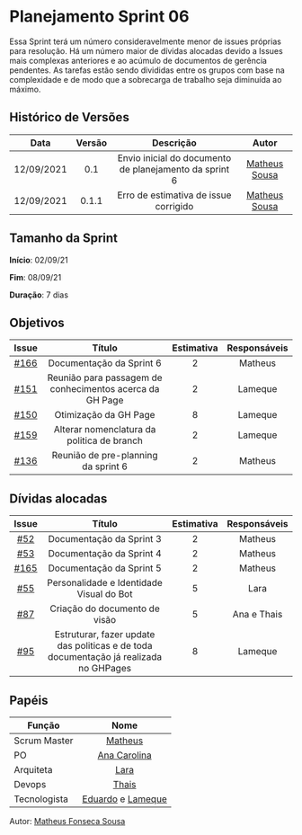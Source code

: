 # Planejamento Sprint 06

Essa Sprint terá um número consideravelmente menor de issues próprias para resolução. Há um número maior de dívidas alocadas devido a Issues mais complexas anteriores e ao acúmulo de documentos 
de gerência pendentes. As tarefas estão sendo divididas entre os grupos com base na complexidade e de modo que a sobrecarga de trabalho seja diminuída ao máximo.

## Histórico de Versões


| Data       | Versão | Descrição                      | Autor             |
| :--------: | :----: | :----------:                   | :---------------: |
| 12/09/2021 |    0.1   | Envio inicial do documento de planejamento da sprint 6 | [Matheus Sousa](https://github.com/https://github.com/gatotabaco)|
| 12/09/2021 |    0.1.1   | Erro de estimativa de issue corrigido | [Matheus Sousa](https://github.com/https://github.com/gatotabaco)|

## Tamanho da Sprint

**Início**: 02/09/21

**Fim**: 08/09/21

**Duração**: 7 dias

## Objetivos

| Issue |            Título            | Estimativa|        Responsáveis         | 
|:-----:|:----------------------------:|:---------:|:---------------------------:|
| [#166](https://github.com/fga-eps-mds/2021-1-Bot/issues/166) | Documentação da Sprint 6 | 2 | Matheus |
| [#151](https://github.com/fga-eps-mds/2021-1-Bot/issues/151) | Reunião para passagem de conhecimentos acerca da GH Page | 2 | Lameque |
| [#150](https://github.com/fga-eps-mds/2021-1-Bot/issues/150) | Otimização da GH Page | 8 | Lameque |
| [#159](https://github.com/fga-eps-mds/2021-1-Bot/issues/159) | Alterar nomenclatura da politica de branch | 2 | Lameque |
| [#136](https://github.com/fga-eps-mds/2021-1-Bot/issues/136) | Reunião de pre-planning da sprint 6 | 2 | Matheus |

## Dívidas alocadas
| Issue |            Título            |      Estimativa     |        Responsáveis         | 
|:-----:|:----------------------------:|:-------------------:|:---------------------------:|
| [#52](https://github.com/fga-eps-mds/2021-1-Bot/issues/52) | Documentação da Sprint 3 | 2 | Matheus |
| [#53](https://github.com/fga-eps-mds/2021-1-Bot/issues/53) | Documentação da Sprint 4 | 2 | Matheus |
| [#165](https://github.com/fga-eps-mds/2021-1-Bot/issues/165) | Documentação da Sprint 5 | 2 | Matheus |
| [#55](https://github.com/fga-eps-mds/2021-1-Bot/issues/55) | Personalidade e Identidade Visual do Bot | 5 | Lara |
| [#87](https://github.com/fga-eps-mds/2021-1-Bot/issues/87) | Criação do documento de visão | 5 | Ana e Thais | 
| [#95](https://github.com/fga-eps-mds/2021-1-Bot/issues/95) | Estruturar, fazer update das politicas e de toda documentação já realizada no GHPages | 8 | Lameque |

## Papéis

|      Função      |            Nome            |
|------------------|:--------------------------:|
| Scrum Master | [Matheus](https://github.com/gatotabaco) |
| PO | [Ana Carolina](https://github.com/AnaCarolinaRodriguesLeite) |
| Arquiteta | [Lara](https://github.com/gatotabaco) |
| Devops | [Thais](https://github.com/thais-ra) |
| Tecnologista | [Eduardo](https://github.com/MegahNevel) e [Lameque](https://github.com/LamequeFernandes) |

Autor: [Matheus Fonseca Sousa](https://github.com/gatotabaco)


